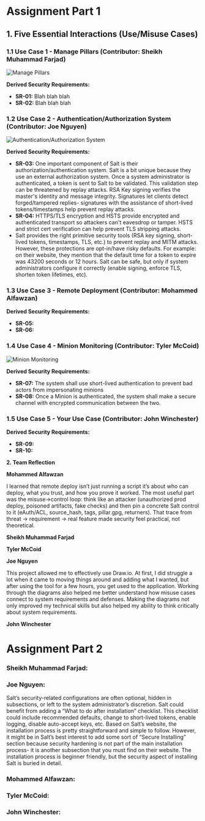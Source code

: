 # Assignment Part 1

## 1. Five Essential Interactions (Use/Misuse Cases)

### 1.1 Use Case 1 - Manage Pillars (Contributor: Sheikh Muhammad Farjad)

![Manage Pillars](./use_cases/Use-Misuse_Case-Farjad.svg)






**Derived Security Requirements:**
- **SR-01:** Blah blah blah
- **SR-02:** Blah blah blah


### 1.2 Use Case 2 - Authentication/Authorization System (Contributor: Joe Nguyen)

![Authentication/Authorization System](./use_cases/JoeDiagramColor.svg)





**Derived Security Requirements:**
- **SR-03:** One important component of Salt is their authorization/authentication system. Salt is a bit unique because they use an external authorization system. Once a system administrator is authenticated, a token is sent to Salt to be validated. This validation step can be threatened by replay attacks. RSA Key signing verifies the master's identity and message integrity. Signatures let clients detect forged/tampered replies- signatures with the assistance of short-lived tokens/timestamps help prevent replay attacks. 
- **SR-04:** HTTPS/TLS encryption and HSTS provide encrypted and authenticated transport so attackers can't eavesdrop or tamper. HSTS and strict cert verification can help prevent TLS stripping attacks. 
- Salt provides the right primitive security tools (RSA key signing, short-lived tokens, timestamps, TLS, etc.) to prevent replay and MITM attacks. However, these protections are opt-in/have risky defaults. For example: on their website, they mention that the default time for a token to expire was 43200 seconds or 12 hours. Salt can be safe, but only if system administrators configure it correctly (enable signing, enforce TLS, shorten token lifetimes, etc).


### 1.3 Use Case 3 - Remote Deployment (Contributor: Mohammed Alfawzan)






**Derived Security Requirements:**
- **SR-05:** 
- **SR-06:**  



### 1.4 Use Case 4 - Minion Monitoring (Contributor: Tyler McCoid)

![Minion Monitoring](./use_cases/Use-Misuse_Case.svg)




**Derived Security Requirements:**
- **SR-07:** The system shall use short-lived authentication to prevent bad actors from impersonating minions
- **SR-08:** Once a Minion is authenticated, the system shall make a secure channel with encrypted communication between the two.


### 1.5 Use Case 5 - Your Use Case (Contributor: John Winchester)






**Derived Security Requirements:**
- **SR-09:** 
- **SR-10:** 


**2. Team Reflection**


**Mohammed Alfawzan** 


I learned that remote deploy isn’t just running a script it’s about who can deploy, what you trust, and how you prove it worked. The most useful part was the misuse→control loop: think like an attacker (unauthorized prod deploy, poisoned artifacts, fake checks) and then pin a concrete Salt control to it (eAuth/ACL, source_hash, tags, pillar.gpg, returners). That trace from threat → requirement → real feature made security feel practical, not theoretical.


**Sheikh Muhammad Farjad**


**Tyler McCoid**


**Joe Nguyen**


This project allowed me to effectively use Draw.io. At first, I did struggle a lot when it came to moving things around and adding what I wanted, but after using the tool for a few hours, you get used to the application. Working through the diagrams also helped me better understand how misuse cases connect to system requirements and defenses. Making the diagrams not only improved my technical skills but also helped my ability to think critically about system requirements.  


**John Winchester**






# Assignment Part 2

### Sheikh Muhammad Farjad:


### Joe Nguyen:

Salt’s security-related configurations are often optional, hidden in subsections, or left to the system administrator’s discretion. Salt could benefit from adding a “What to do after installation” checklist. This checklist could include recommended defaults, change to short-lived tokens, enable logging, disable auto-accept keys, etc. Based on Salt’s website, the installation process is pretty straightforward and simple to follow. However, it might be in Salt’s best interest to add some sort of “Secure Installing” section because security hardening is not part of the main installation process- it is another subsection that you must find on their website. The installation process is beginner friendly, but the security aspect of installing Salt is buried in detail.   

### Mohammed Alfawzan: 


### Tyler McCoid:


### John Winchester:



